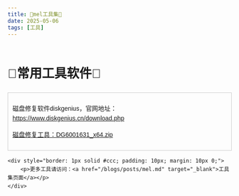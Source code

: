 ```yaml
---
title: 🚀mel工具集🚀
date: 2025-05-06
tags: [工具]
---
```

<style>
    .top-bar {
        position: fixed;
        top: 0;
        left: 0;
        width: 100%;
        background-color: #333;
        color: white;
        text-align: center;
        padding: 10px 0;
        z-index: 1000;
    }
    .top-bar a {
        color: white;
        text-decoration: none;
        font-weight: bold;
    }
    body {
        margin-top: 50px; /* Adjust for the fixed top bar */
    }
</style>
<html lang="zh">
<head>
    <meta charset="UTF-8">
    <meta name="viewport" content="width=device-width, initial-scale=1.0">
    <title>鲍继助的博客</title>
    <style>
        body {
            font-family: Arial, sans-serif;
            line-height: 1.6;
            margin: 20px;
        }
    </style>
</head>
<body>
    <div style="margin-top: 60px;">
        <h1>🚀常用工具软件🚀</h1>
    </div>
    <div style="border: 1px solid #ccc; padding: 10px; margin: 10px 0;">
        <p>磁盘修复软件diskgenius，官网地址：<a href="https://www.diskgenius.cn/download.php" target="_blank">https://www.diskgenius.cn/download.php</a></p>
        <p><a href="https://baojizhu.github.io/shared-assets/tools/DG6001631_x64.zip" download>磁盘修复工具：DG6001631_x64.zip</a></p>
    </div>

    <div style="border: 1px solid #ccc; padding: 10px; margin: 10px 0;">
        <p>更多工具请访问：<a href="/blogs/posts/mel.md" target="_blank">工具集页面</a></p>
    </div>
